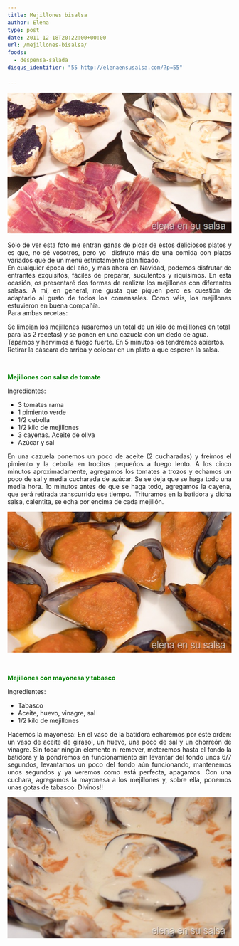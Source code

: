 ```yaml
---
title: Mejillones bisalsa
author: Elena
type: post
date: 2011-12-18T20:22:00+00:00
url: /mejillones-bisalsa/
foods:
  - despensa-salada
disqus_identifier: "55 http://elenaensusalsa.com/?p=55"

---
```

[<img style="display: inline; border: 0px;" title="P1050424" src="/2018/03/P1050424_thumb-25255B3-25255D.jpg" alt="P1050424" width="561" height="317" border="0" />][1]

<div align="justify">
  Sólo de ver esta foto me entran ganas de picar de estos deliciosos platos y es que, no sé vosotros, pero yo  disfruto más de una comida con platos variados que de un menú estrictamente planificado.
</div>

<div align="justify">
  En cualquier época del año, y más ahora en Navidad, podemos disfrutar de entrantes exquisitos, fáciles de preparar, suculentos y riquísimos. En esta ocasión, os presentaré dos formas de realizar los mejillones con diferentes salsas. A mí, en general, me gusta que piquen pero es cuestión de adaptarlo al gusto de todos los comensales. Como véis, los mejillones estuvieron en buena compañía.
</div>

<div align="justify">
  Para ambas recetas:
</div>

Se limpian los mejillones (usaremos un total de un kilo de mejillones en total para las 2 recetas) y se ponen en una cazuela con un dedo de agua. Tapamos y hervimos a fuego fuerte. En 5 minutos los tendremos abiertos. Retirar la cáscara de arriba y colocar en un plato a que esperen la salsa.
  
**<span style="color: green;"><br /> </span>**
  
**<span style="color: green;">Mejillones con salsa de tomate</span>**
  
Ingredientes:

  * 3 tomates rama
  * 1 pimiento verde
  * 1/2 cebolla
  * 1/2 kilo de mejillones
  * 3 cayenas. Aceite de oliva
  * Azúcar y sal

<div align="justify">
  En una cazuela ponemos un poco de aceite (2 cucharadas) y freímos el pimiento y la cebolla en trocitos pequeños a fuego lento. A los cinco minutos aproximadamente, agregamos los tomates a trozos y echamos un poco de sal y media cucharada de azúcar. Se se deja que se haga todo una media hora. 1o minutos antes de que se haga todo, agregamos la cayena, que será retirada transcurrido ese tiempo.  Trituramos en la batidora y dicha salsa, calentita, se echa por encima de cada mejillón.
</div>

[<img style="display: inline; border: 0px;" title="P1050419" src="/2018/03/P1050419_thumb-25255B5-25255D.jpg" alt="P1050419" width="561" height="317" border="0" />][2]
  
**<span style="color: green;"><br /> </span>**
  
**<span style="color: green;">Mejillones con mayonesa y tabasco</span>**
  
Ingredientes:

  * Tabasco
  * Aceite, huevo, vinagre, sal
  * 1/2 kilo de mejillones

<div align="justify">
  Hacemos la mayonesa: En el vaso de la batidora echaremos por este orden: un vaso de aceite de girasol, un huevo, una poco de sal y un chorreón de vinagre. Sin tocar ningún elemento ni remover, meteremos hasta el fondo la batidora y la pondremos en funcionamiento sin levantar del fondo unos 6/7 segundos, levantamos un poco del fondo aún funcionando, mantenemos unos segundos y ya veremos como está perfecta, apagamos. Con una cuchara, agregamos la mayonesa a los mejillones y, sobre ella, ponemos unas gotas de tabasco. Divinos!!
</div>

[<img style="display: inline; border: 0px;" title="P1050415" src="/2018/03/P1050415_thumb-25255B8-25255D.jpg" alt="P1050415" width="561" height="317" border="0" />][3]

 [1]: /2018/03/P1050424_thumb-25255B3-25255D.jpg
 [2]: /2018/03/P1050419_thumb-25255B5-25255D.jpg
 [3]: /2018/03/P1050415_thumb-25255B8-25255D.jpg
